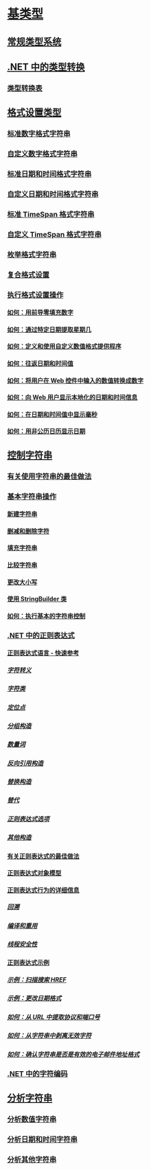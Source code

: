 # [基类型](index.md)
## [常规类型系统](common-type-system.md)
## [.NET 中的类型转换](type-conversion.md)
### [类型转换表](conversion-tables.md)
## [格式设置类型](formatting-types.md)
### [标准数字格式字符串](standard-numeric-format-strings.md)
### [自定义数字格式字符串](custom-numeric-format-strings.md)
### [标准日期和时间格式字符串](standard-date-and-time-format-strings.md)
### [自定义日期和时间格式字符串](custom-date-and-time-format-strings.md)
### [标准 TimeSpan 格式字符串](standard-timespan-format-strings.md)
### [自定义 TimeSpan 格式字符串](custom-timespan-format-strings.md)
### [枚举格式字符串](enumeration-format-strings.md)
### [复合格式设置](composite-formatting.md)
### [执行格式设置操作](performing-formatting-operations.md)
#### [如何：用前导零填充数字](how-to-pad-a-number-with-leading-zeros.md)
#### [如何：通过特定日期提取星期几](how-to-extract-the-day-of-the-week-from-a-specific-date.md)
#### [如何：定义和使用自定义数值格式提供程序](how-to-define-and-use-custom-numeric-format-providers.md)
#### [如何：往返日期和时间值](how-to-round-trip-date-and-time-values.md)
#### [如何：将用户在 Web 控件中输入的数值转换成数字](how-to-convert-numeric-user-input-in-web-controls-to-numbers.md)
#### [如何：向 Web 用户显示本地化的日期和时间信息](how-to-display-localized-date-and-time-information-to-web-users.md)
#### [如何：在日期和时间值中显示毫秒](how-to-display-milliseconds-in-date-and-time-values.md)
#### [如何：用非公历日历显示日期](how-to-display-dates-in-non-gregorian-calendars.md)
## [控制字符串](manipulating-strings.md)
### [有关使用字符串的最佳做法](best-practices-strings.md)
### [基本字符串操作](basic-string-operations.md)
#### [新建字符串](creating-new.md)
#### [删减和删除字符](trimming.md)
#### [填充字符串](padding.md)
#### [比较字符串](comparing.md)
#### [更改大小写](changing-case.md)
#### [使用 StringBuilder 类](stringbuilder.md)
#### [如何：执行基本的字符串控制](basic-manipulations.md)
### [.NET 中的正则表达式](regular-expressions.md)
#### [正则表达式语言 - 快速参考](regular-expression-language-quick-reference.md)
##### [字符转义](character-escapes-in-regular-expressions.md)
##### [字符类](character-classes-in-regular-expressions.md)
##### [定位点](anchors-in-regular-expressions.md)
##### [分组构造](grouping-constructs-in-regular-expressions.md)
##### [数量词](quantifiers-in-regular-expressions.md)
##### [反向引用构造](backreference-constructs-in-regular-expressions.md)
##### [替换构造](alternation-constructs-in-regular-expressions.md)
##### [替代](substitutions-in-regular-expressions.md)
##### [正则表达式选项](regular-expression-options.md)
##### [其他构造](miscellaneous-constructs-in-regular-expressions.md)
#### [有关正则表达式的最佳做法](best-practices.md)
#### [正则表达式对象模型](the-regular-expression-object-model.md)
#### [正则表达式行为的详细信息](details-of-regular-expression-behavior.md)
##### [回溯](backtracking-in-regular-expressions.md)
##### [编译和重用](compilation-and-reuse-in-regular-expressions.md)
##### [线程安全性](thread-safety-in-regular-expressions.md)
#### [正则表达式示例](regular-expression-examples.md)
##### [示例：扫描搜索 HREF](regular-expression-example-scanning-for-hrefs.md)
##### [示例：更改日期格式](regular-expression-example-changing-date-formats.md)
##### [如何：从 URL 中提取协议和端口号](how-to-extract-a-protocol-and-port-number-from-a-url.md)
##### [如何：从字符串中剥离无效字符](how-to-strip-invalid-characters-from-a-string.md)
##### [如何：确认字符串是否是有效的电子邮件地址格式](how-to-verify-that-strings-are-in-valid-email-format.md)
### [.NET 中的字符编码](character-encoding.md)
## [分析字符串](parsing-strings.md)
### [分析数值字符串](parsing-numeric.md)
### [分析日期和时间字符串](parsing-datetime.md)
### [分析其他字符串](parsing-other.md)
